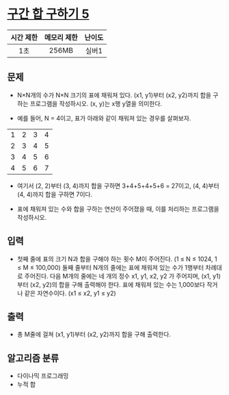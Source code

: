 # [구간 합 구하기 5](https://www.acmicpc.net/problem/11660)

|시간 제한|메모리 제한|난이도|
|:-------:|:---------:|:---:|
|1초|256MB|실버1|

## 문제
- N×N개의 수가 N×N 크기의 표에 채워져 있다. (x1, y1)부터 (x2, y2)까지 합을 구하는 프로그램을 작성하시오. (x, y)는 x행 y열을 의미한다.

- 예를 들어, N = 4이고, 표가 아래와 같이 채워져 있는 경우를 살펴보자.

|||||
|-|-|-|-|
|1|2|3|4|
|2|3|4|5|
|3|4|5|6|
|4|5|6|7|

- 여기서 (2, 2)부터 (3, 4)까지 합을 구하면 3+4+5+4+5+6 = 27이고, (4, 4)부터 (4, 4)까지 합을 구하면 7이다.

- 표에 채워져 있는 수와 합을 구하는 연산이 주어졌을 때, 이를 처리하는 프로그램을 작성하시오.

## 입력
- 첫째 줄에 표의 크기 N과 합을 구해야 하는 횟수 M이 주어진다. (1 ≤ N ≤ 1024, 1 ≤ M ≤ 100,000) 둘째 줄부터 N개의 줄에는 표에 채워져 있는 수가 1행부터 차례대로 주어진다. 다음 M개의 줄에는 네 개의 정수 x1, y1, x2, y2 가 주어지며, (x1, y1)부터 (x2, y2)의 합을 구해 출력해야 한다. 표에 채워져 있는 수는 1,000보다 작거나 같은 자연수이다. (x1 ≤ x2, y1 ≤ y2)

## 출력
- 총 M줄에 걸쳐 (x1, y1)부터 (x2, y2)까지 합을 구해 출력한다.

## 알고리즘 분류
- 다이나믹 프로그래밍
- 누적 합